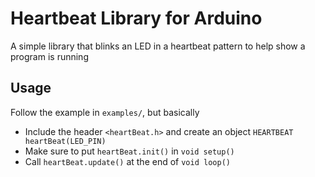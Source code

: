 # Heartbeat Library for Arduino
A simple library that blinks an LED in a heartbeat pattern to help show a program is running

## Usage
Follow the example in `examples/`, but basically
- Include the header `<heartBeat.h>` and create an object `HEARTBEAT heartBeat(LED_PIN)`
- Make sure to put `heartBeat.init()` in `void setup()`
- Call `heartBeat.update()` at the end of `void loop()`
